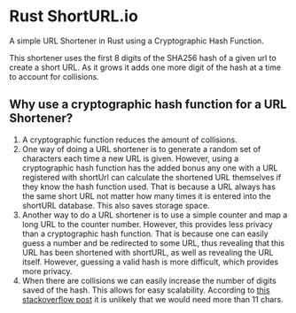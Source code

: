 # Rust ShortURL.io
A simple URL Shortener in Rust using a Cryptographic Hash Function.

This shortener uses the first 8 digits of the SHA256 hash of a given url to create a short URL. As it grows it adds one more digit of the hash at a time to account for collisions.

## Why use a cryptographic hash function for a URL Shortener?
1. A cryptographic function reduces the amount of collisions.
2. One way of doing a URL shortener is to generate a random set of characters each time a new URL is given. However, using a cryptographic hash function has the added bonus any one with a URL registered with shortUrl can calculate the shortened URL themselves if they know the hash function used. That is because a URL always has the same short URL not matter how many times it is entered into the shortURL database. This also saves storage space.
3. Another way to do a URL shortener is to use a simple counter and map a long URL to the counter number. However, this provides less privacy than a cryptographic hash function. That is because one can easily guess a number and be redirected to some URL, thus revealing that this URL has been shortened with shortURL, as well as revealing the URL itself. However, guessing a valid hash is more difficult, which provides more privacy. 
4. When there are collisions we can easily increase the number of digits saved of the hash. This allows for easy scalability. According to [this stackoverflow post](https://stackoverflow.com/questions/34764195/how-does-git-create-unique-commit-hashes-mainly-the-first-few-characters) it is unlikely that we would need more than 11 chars.
